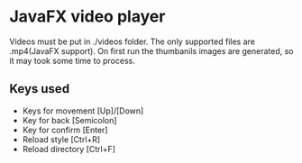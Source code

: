 # JavaFX video player

Videos must be put in ./videos folder. The only supported files are .mp4(JavaFX support). On first run the thumbanils images are generated, so it may
took some time to process.

## Keys used

- Keys for movement [Up]/[Down]
- Key for back  [Semicolon]
- Key for confirm [Enter]
- Reload style [Ctrl+R]
- Reload directory [Ctrl+F]

